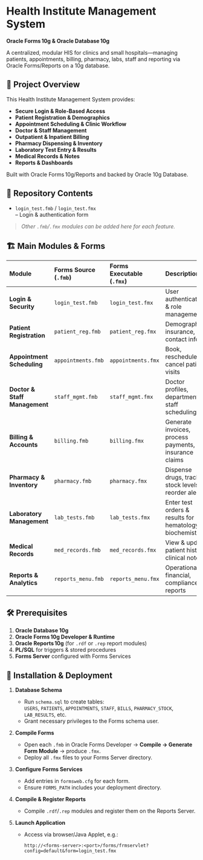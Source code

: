 # Health Institute Management System  
**Oracle Forms 10g & Oracle Database 10g**

A centralized, modular HIS for clinics and small hospitals—managing patients, appointments, billing, pharmacy, labs, staff and reporting via Oracle Forms/Reports on a 10g database.



## 📖 Project Overview

This Health Institute Management System provides:

- **Secure Login & Role‑Based Access**  
- **Patient Registration & Demographics**  
- **Appointment Scheduling & Clinic Workflow**  
- **Doctor & Staff Management**  
- **Outpatient & Inpatient Billing**  
- **Pharmacy Dispensing & Inventory**  
- **Laboratory Test Entry & Results**  
- **Medical Records & Notes**  
- **Reports & Dashboards**  

Built with Oracle Forms 10g/Reports and backed by Oracle 10g Database.


## 📂 Repository Contents

- `login_test.fmb` / `login_test.fmx`  
  – Login & authentication form

> _Other `.fmb`/`.fmx` modules can be added here for each feature._



## 🏗️ Main Modules & Forms

| Module                          | Forms Source (`.fmb`)           | Forms Executable (`.fmx`)          | Description                                             |
|:--------------------------------|:--------------------------------|:-----------------------------------|:--------------------------------------------------------|
| **Login & Security**            | `login_test.fmb`                | `login_test.fmx`                   | User authentication & role management                   |
| **Patient Registration**        | `patient_reg.fmb`               | `patient_reg.fmx`                  | Demographics, insurance, contact info                    |
| **Appointment Scheduling**      | `appointments.fmb`              | `appointments.fmx`                 | Book, reschedule, cancel patient visits                 |
| **Doctor & Staff Management**   | `staff_mgmt.fmb`                | `staff_mgmt.fmx`                   | Doctor profiles, departments, staff scheduling           |
| **Billing & Accounts**          | `billing.fmb`                   | `billing.fmx`                      | Generate invoices, process payments, insurance claims    |
| **Pharmacy & Inventory**        | `pharmacy.fmb`                  | `pharmacy.fmx`                     | Dispense drugs, track stock levels, reorder alerts       |
| **Laboratory Management**       | `lab_tests.fmb`                 | `lab_tests.fmx`                    | Enter test orders & results for hematology, biochemistry|
| **Medical Records**             | `med_records.fmb`               | `med_records.fmx`                  | View & update patient history, clinical notes            |
| **Reports & Analytics**         | `reports_menu.fmb`              | `reports_menu.fmx`                 | Operational, financial, compliance reports               |


## 🛠️ Prerequisites

1. **Oracle Database 10g**  
2. **Oracle Forms 10g Developer & Runtime**  
3. **Oracle Reports 10g** (for `.rdf` or `.rep` report modules)  
4. **PL/SQL** for triggers & stored procedures  
5. **Forms Server** configured with Forms Services  


## 🚀 Installation & Deployment

1. **Database Schema**  
   - Run `schema.sql` to create tables:  
     `USERS`, `PATIENTS`, `APPOINTMENTS`, `STAFF`, `BILLS`, `PHARMACY_STOCK`, `LAB_RESULTS`, etc.  
   - Grant necessary privileges to the Forms schema user.

2. **Compile Forms**  
   - Open each `.fmb` in Oracle Forms Developer → **Compile → Generate Form Module** → produce `.fmx`.  
   - Deploy all `.fmx` files to your Forms Server directory.

3. **Configure Forms Services**  
   - Add entries in `formsweb.cfg` for each form.  
   - Ensure `FORMS_PATH` includes your deployment directory.

4. **Compile & Register Reports**  
   - Compile `.rdf`/`.rep` modules and register them on the Reports Server.

5. **Launch Application**  
   - Access via browser/Java Applet, e.g.:  
     ```
     http://<forms-server>:<port>/forms/frmservlet?config=default&form=login_test.fmx
     ```
